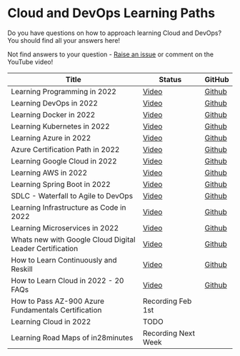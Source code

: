 # Cloud and DevOps Learning Paths

Do you have questions on how to approach learning Cloud and DevOps? You should find all your answers here!

Not find answers to your question - [Raise an issue](https://github.com/in28minutes/learning-paths-cloud-and-devops/issues) or comment on the YouTube video!

| Title  | Status |  GitHub|
| ------------- | ------------- | ------------- |
| Learning Programming in 2022  | [Video](https://www.youtube.com/watch?v=iR-_id4BN1k) | [Github](https://github.com/in28minutes/learning-paths-cloud-and-devops/blob/main/programming/learn-programming.md)|
| Learning DevOps in 2022  | [Video](https://youtu.be/OrJ7_3kkYT8) | [Github](https://github.com/in28minutes/learning-paths-cloud-and-devops/blob/main/devops/learning-devops.md)|
| Learning Docker in 2022 | [Video](https://youtu.be/cJriFzEo1i8) |  [Github](https://github.com/in28minutes/learning-paths-cloud-and-devops/blob/main/devops/learning-docker.md)|
| Learning Kubernetes in 2022 | [Video](https://youtu.be/6h3ka_qHCrk) |  [Github](https://github.com/in28minutes/learning-paths-cloud-and-devops/blob/main/devops/learning-kubernetes.md)|
| Learning Azure in 2022 | [Video](https://youtu.be/c7SJCg87Ywo) |  [Github](https://github.com/in28minutes/learning-paths-cloud-and-devops/blob/main/azure/learning-azure.md)|
| Azure Certification Path in 2022 | [Video](https://youtu.be/n8c3FWkr8jA) |  [Github](https://github.com/in28minutes/learning-paths-cloud-and-devops/blob/main/azure/azure-certifications-path.md)|
|Learning Google Cloud in 2022 | [Video](https://youtu.be/CPzoyGCAGYs)|  [Github](https://github.com/in28minutes/learning-paths-cloud-and-devops/blob/main/google-cloud/learning-google-cloud.md)|
|Learning AWS in 2022| [Video](https://youtu.be/rq8qvAs27rg) |  [Github](https://github.com/in28minutes/learning-paths-cloud-and-devops/blob/main/aws/learning-aws.md)|
|Learning Spring Boot in 2022| [Video](https://youtu.be/YNEUMmtO_6k) |[Github](https://github.com/in28minutes/learning-paths-cloud-and-devops/blob/main/spring-boot/learning-spring-boot.md)|
|SDLC - Waterfall to Agile to DevOps | [Video](https://youtu.be/hnk006-Vw9g) |[Github](https://github.com/in28minutes/learning-paths-cloud-and-devops/blob/main/sdlc-agile.md)|
|Learning Infrastructure as Code in 2022|[Video](https://youtu.be/d_FFwManbuU)|[Github](https://github.com/in28minutes/learning-paths-cloud-and-devops/blob/main/devops/learning-infrastructure-as-code.md)|
|Learning Microservices in 2022|[Video](https://youtu.be/6f6zHWgM4WE)|[Github](https://github.com/in28minutes/learning-paths-cloud-and-devops/blob/main/architectures/learning-microservices.md)|
|Whats new with Google Cloud Digital Leader Certification|[Video](https://youtu.be/I0JGpyBk_7w)|[Github](https://github.com/in28minutes/learning-paths-cloud-and-devops/blob/main/google-cloud/whats-new-cloud-digital-leader.md)|
|How to Learn Continuously and Reskill|[Video](https://youtu.be/DvkMj1ArOKY)|[Github](https://github.com/in28minutes/learning-paths-cloud-and-devops/blob/main/general/how-to-continuously-learn.md)|
|How to Learn Cloud in 2022 - 20 FAQs |[Video](https://youtu.be/WSjaBnOWQ40)|[Github](https://github.com/in28minutes/learning-paths-cloud-and-devops/blob/main/general/learning-cloud-faqs.md)|
|How to Pass AZ-900 Azure Fundamentals Certification|Recording Feb 1st||
|Learning Cloud in 2022|TODO||
|Learning Road Maps of in28minutes|Recording Next Week||

